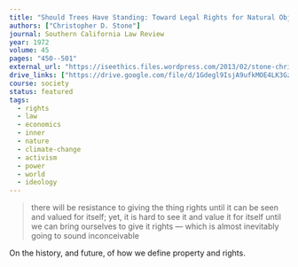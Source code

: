 ```yaml
---
title: "Should Trees Have Standing: Toward Legal Rights for Natural Objects"
authors: ["Christopher D. Stone"]
journal: Southern California Law Review
year: 1972
volume: 45
pages: "450--501"
external_url: "https://iseethics.files.wordpress.com/2013/02/stone-christopher-d-should-trees-have-standing.pdf"
drive_links: ["https://drive.google.com/file/d/1Gdegl9IsjA9ufkMOE4LK3GzsEG0jhQmJ/view?usp=drivesdk"]
course: society
status: featured
tags:
  - rights
  - law
  - economics
  - inner
  - nature
  - climate-change
  - activism
  - power
  - world
  - ideology
---
```


> there will be resistance to giving the thing rights until it can be seen and valued for itself; yet, it is hard to see it and value it for itself until we can bring ourselves to give it rights — which is almost inevitably going to sound inconceivable

On the history, and future, of how we define property and rights.
